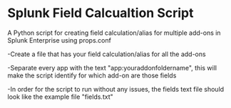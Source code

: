 # Splunk Field Calcualtion Script
A Python script for creating field calculation/alias for multiple add-ons in Splunk Enterprise using props.conf

-Create a file that has your field calculation/alias for all the add-ons

-Separate every app with the text "app:youraddonfoldername", this will make the script identify for which add-on are those fields

-In order for the script to run without any issues, the fields text file should look like the example file "fields.txt"

